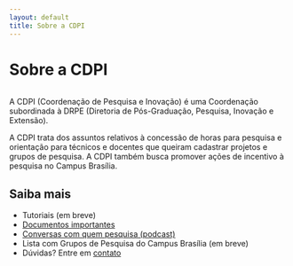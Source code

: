 ```yaml
---
layout: default
title: Sobre a CDPI
---
```


<div class="post">
	<h1 class="pageTitle">Sobre a CDPI</h1>
	<img src="{{ '/assets/img/ifb1.jpg' | prepend: site.baseurl }}" alt="">
	<p class="intro">A CDPI (Coordenação de Pesquisa e Inovação) é uma Coordenação subordinada à DRPE (Diretoria de Pós-Graduação, Pesquisa, Inovação e Extensão).</p>
	<p>A CDPI trata dos assuntos relativos à concessão de horas para pesquisa e orientação para técnicos e docentes que queiram cadastrar projetos e grupos de pesquisa. A CDPI também busca promover ações de incentivo à pesquisa no Campus Brasília.</p>
	<h2>Saiba mais</h2>
	<ul>
		<li>Tutoriais (em breve)</li>
  		<li><a href="https://drive.google.com/drive/folders/0BxryQ3cOy6LDQ0NqR0NZNVR5SUk?usp=sharing" target="_blank">Documentos importantes</a></li>
  		<li><a href="https://soundcloud.com/conversas-com-quem-pesquisa" target="_blank">Conversas com quem pesquisa (podcast)</a></li>
  		<li>Lista com Grupos de Pesquisa do Campus Brasília (em breve)</li>
  		<li>Dúvidas? Entre em <a href="https://cdpibrasilia.github.io/contact" target="_blank">contato</a></li>
        </ul>
</div>
